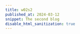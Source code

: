 ```yaml
---
title: w02s2
published_at: 2024-03-12
snippet: The second blog
disable_html_sanitization: true
---
```


